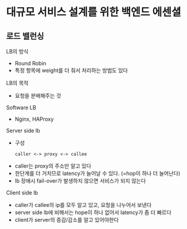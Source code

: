 # 대규모 서비스 설계를 위한 백엔드 에센셜
## 로드 밸런싱
LB의 방식
- Round Robin 
- 특정 항목에 weight를 더 줘서 처리하는 방법도 있다

LB의 목적
- 요청을 분배해주는 것

Software LB
- Nginx, HAProxy

Server side lb
- 구성
   ```
   caller <-> proxy <-> callee
   ```
- caller는 proxy의 주소만 알고 있다
- 한단계를 더 거치므로 latency가 늘어날 수 있다. (=hop이 하나 더 늘어난다)
- lb 장애시 fail-over가 발생하지 않으면 서비스가 되지 않는다

Client side lb
- caller가 callee의 ip를 모두 알고 있고, 요청을 나누어서 보낸다
- server side lb에 비해서는 hope이 하나 없어서 latency가 좀 더 빠르다
- client가 server의 증감/감소를 알고 있어야한다